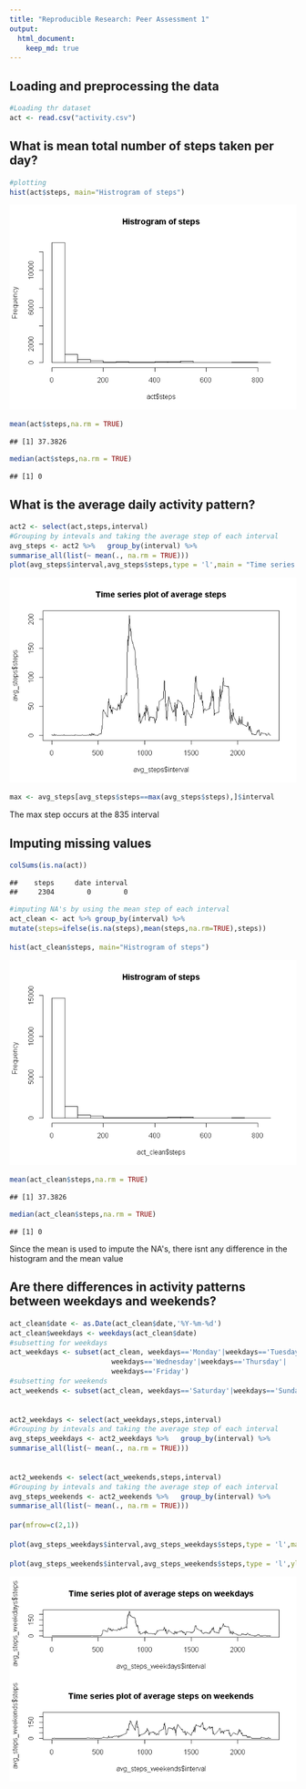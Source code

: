 ```yaml
---
title: "Reproducible Research: Peer Assessment 1"
output: 
  html_document:
    keep_md: true
---
```




## Loading and preprocessing the data

```r
#Loading thr dataset
act <- read.csv("activity.csv")
```


## What is mean total number of steps taken per day?

```r
#plotting
hist(act$steps, main="Histrogram of steps")
```

![](PA1_template_files/figure-html/steps-1.png)<!-- -->

```r
mean(act$steps,na.rm = TRUE)
```

```
## [1] 37.3826
```

```r
median(act$steps,na.rm = TRUE)
```

```
## [1] 0
```


## What is the average daily activity pattern?


```r
act2 <- select(act,steps,interval)
#Grouping by intevals and taking the average step of each interval
avg_steps <- act2 %>%   group_by(interval) %>%
summarise_all(list(~ mean(., na.rm = TRUE)))
plot(avg_steps$interval,avg_steps$steps,type = 'l',main = "Time series plot of average steps")
```

![](PA1_template_files/figure-html/pattern-1.png)<!-- -->

```r
max <- avg_steps[avg_steps$steps==max(avg_steps$steps),]$interval
```
The max step occurs at the 835 interval


## Imputing missing values

```r
colSums(is.na(act))
```

```
##    steps     date interval 
##     2304        0        0
```

```r
#imputing NA's by using the mean step of each interval
act_clean <- act %>% group_by(interval) %>%
mutate(steps=ifelse(is.na(steps),mean(steps,na.rm=TRUE),steps))

hist(act_clean$steps, main="Histrogram of steps")
```

![](PA1_template_files/figure-html/imputing-1.png)<!-- -->

```r
mean(act_clean$steps,na.rm = TRUE)
```

```
## [1] 37.3826
```

```r
median(act_clean$steps,na.rm = TRUE)
```

```
## [1] 0
```
Since the mean is used to impute the NA's, there isnt any difference in the histogram and the mean value


## Are there differences in activity patterns between weekdays and weekends?


```r
act_clean$date <- as.Date(act_clean$date,'%Y-%m-%d')
act_clean$weekdays <- weekdays(act_clean$date)
#subsetting for weekdays
act_weekdays <- subset(act_clean, weekdays=='Monday'|weekdays=='Tuesday'|
                         weekdays=='Wednesday'|weekdays=='Thursday'|
                         weekdays=='Friday')
#subsetting for weekends
act_weekends <- subset(act_clean, weekdays=='Saturday'|weekdays=='Sunday')


act2_weekdays <- select(act_weekdays,steps,interval)
#Grouping by intevals and taking the average step of each interval
avg_steps_weekdays <- act2_weekdays %>%   group_by(interval) %>%
summarise_all(list(~ mean(., na.rm = TRUE)))


act2_weekends <- select(act_weekends,steps,interval)
#Grouping by intevals and taking the average step of each interval
avg_steps_weekends <- act2_weekends %>%   group_by(interval) %>%
summarise_all(list(~ mean(., na.rm = TRUE)))

par(mfrow=c(2,1))

plot(avg_steps_weekdays$interval,avg_steps_weekdays$steps,type = 'l',main = "Time series plot of average steps on weekdays")

plot(avg_steps_weekends$interval,avg_steps_weekends$steps,type = 'l',ylim = c(0,230),main = "Time series plot of average steps on weekends")
```

![](PA1_template_files/figure-html/weekdays-1.png)<!-- -->



